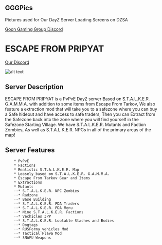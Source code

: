 ## GGGPics

Pictures used for Our DayZ Server Loading Screens on DZSA

[Goon Gaming Group Discord](https://discord.gg/goongaminggroup "GGG Discord")


# ESCAPE FROM PRIPYAT

[Our Discord](https://discord.gg/goongaminggroup "GGG Discord")

![alt text](https://github.com/BehrTheDon/GGGPics/blob/main/EscapeFromPripyatLoadingScreen.png?raw=true "Loading Screen")

## Server Description

ESCAPE FROM PRIPYAT is a PvPvE DayZ server Based on S.T.A.L.K.E.R. G.A.M.M.A. with addition to some items from Escape From Tarkov, We also feature a extraction mod that will take you to a safezone where you can buy a Safe hideout and have access to safe traders, Then you can Extract from the Safezone back into the zone where you will find yourself in the Safezone Starting Village. We have S.T.A.L.K.E.R. Mutants and Faction Zombies, As well as S.T.A.L.K.E.R. NPCs in all of the primary areas of the map!


## Server Features

        * PvPvE
        * Factions
        * Realistic S.T.A.L.K.E.R. Map
        * Loosely based on S.T.A.L.K.E.R. G.A.M.M.A.
        * Escape From Tarkov Gear and Items
        * Extractions
        * Mutants
        ⋅⋅* S.T.A.L.K.E.R. NPC Zombies
        ⋅⋅* Radzone
        ⋅⋅* Base Building
        ⋅⋅* S.T.A.L.K.E.R. PDA Traders
        ⋅⋅* S.T.A.L.K.E.R. PDA Menu
        ⋅⋅* Nine S.T.A.L.K.E.R. Factions
        ⋅⋅* Vechicles 3PP
        ⋅⋅* S.T.A.L.K.E.R. Lootable Stashes and Bodies
        ⋅⋅* Dogtags
        ⋅⋅* RUSForma_vehicles Mod
        ⋅⋅* Tactical Flava Mod
        ⋅⋅* SNAFU Weapons
